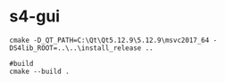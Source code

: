 # s4-gui


```shell
cmake -D_QT_PATH=C:\Qt\Qt5.12.9\5.12.9\msvc2017_64 -DS4lib_ROOT=..\..\install_release ..

#build
cmake --build .
```
